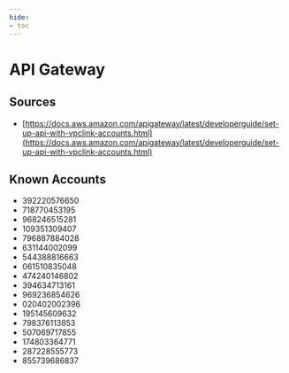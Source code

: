 ```yaml
---
hide:
- toc
---
```


# API Gateway

## Sources

*   [https://docs.aws.amazon.com/apigateway/latest/developerguide/set-up-api-with-vpclink-accounts.html](https://docs.aws.amazon.com/apigateway/latest/developerguide/set-up-api-with-vpclink-accounts.html)

## Known Accounts

*   392220576650
*   718770453195
*   968246515281
*   109351309407
*   796887884028
*   631144002099
*   544388816663
*   061510835048
*   474240146802
*   394634713161
*   969236854626
*   020402002396
*   195145609632
*   798376113853
*   507069717855
*   174803364771
*   287228555773
*   855739686837